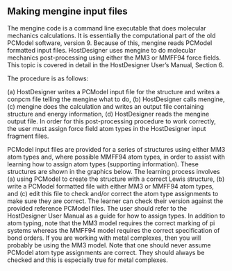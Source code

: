## Making mengine input files

The mengine code is a command line executable that does molecular mechanics calculations.
It is essentially the computational part of the old PCModel software, version 9.
Because of this, mengine reads PCModel formatted input files. 
HostDesigner uses mengine to do molecular mechanics post-processing using either the MM3 or MMFF94 force fields.
This topic is covered in detail in the HostDesigner User’s Manual, Section 6.

The procedure is as follows:  

(a) HostDesigner writes a PCModel input file for the structure and writes a conpcm file telling the mengine what to do, 
(b) HostDesigner calls mengine, 
(c) mengine does the calculation and writes an output file containing structure and energy information, 
(d) HostDesigner reads the mengine output file.  In order for this post-processing procedure to work correctly, the user must assign force field atom types in the HostDesigner input fragment files.  

PCModel input files are provided for a series of structures using either MM3 atom types and, where possible MMFF94 atom types, in order to assist with learning how to assign atom types (supporting information). These structures are shown in the graphics below.  The learning process involves (a) using PCModel to create the structure with a correct Lewis structure, (b) write a PCModel formatted file with either MM3 or MMFF94 atom types, and (c) edit this file to check and/or correct the atom type assignments to make sure they are correct.   The learner can check their version against the provided reference PCModel files.  The user should refer to the HostDesigner User Manual as a guide for how to assign types.  In addition to atom typing, note that the MM3 model requires the correct marking of pi systems whereas the MMFF94 model requires the correct specification of bond orders.  If you are working with metal complexes, then you will probably be using the MM3 model.  Note that one should never assume PCModel atom type assignments are correct.  They should always be checked and this is especially true for metal complexes.

